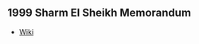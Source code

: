 ## 1999 Sharm El Sheikh Memorandum
- [Wiki](https://en.wikipedia.org/wiki/Sharm_El_Sheikh_Memorandum)